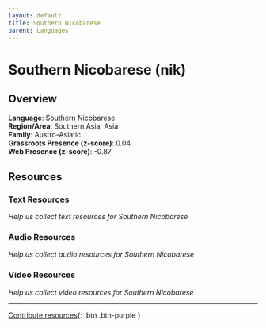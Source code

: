 ```yaml
---
layout: default
title: Southern Nicobarese
parent: Languages
---
```


# Southern Nicobarese (nik)

## Overview

**Language**: Southern Nicobarese  
**Region/Area**: Southern Asia, Asia  
**Family**: Austro-Asiatic  
**Grassroots Presence (z-score)**: 0.04  
**Web Presence (z-score)**: -0.87  

## Resources

### Text Resources
*Help us collect text resources for Southern Nicobarese*

### Audio Resources
*Help us collect audio resources for Southern Nicobarese*

### Video Resources
*Help us collect video resources for Southern Nicobarese*

---

[Contribute resources](https://forms.office.com/e/1SfLJx3u1r){: .btn .btn-purple }
